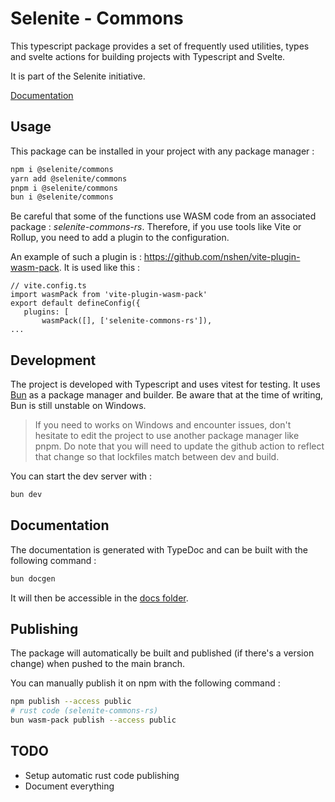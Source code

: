  # Selenite - Commons
 
 This typescript package provides a set of frequently used utilities, types and svelte actions for building projects
 with Typescript and Svelte.
 
 It is part of the Selenite initiative.
 
 [Documentation](https://shaitanlyss.github.io/selenite-commons/modules.html)

 ## Usage
This package can be installed in your project with any package manager :
```bash
npm i @selenite/commons
yarn add @selenite/commons
pnpm i @selenite/commons
bun i @selenite/commons
```

 Be careful that some of the functions use WASM code from an associated package : *selenite-commons-rs*. 
 Therefore, if you use tools like Vite or Rollup, you need to add a plugin to the configuration. 
 
 An example of such a plugin is : https://github.com/nshen/vite-plugin-wasm-pack. It is used like this :
 
 ```
 // vite.config.ts
 import wasmPack from 'vite-plugin-wasm-pack'
 export default defineConfig({
	plugins: [
		wasmPack([], ['selenite-commons-rs']),
 ...
 ```

 ## Development
 The project is developed with Typescript and uses vitest for testing. It uses [Bun](https://bun.sh/docs/installation) as a package manager and builder. Be aware that at the time of writing, Bun is still unstable on Windows. 
 
 > If you need to works on Windows and encounter issues, don't hesitate to edit the project to use another package manager like pnpm. Do note that you will need to update the github action to reflect that change so that lockfiles match between dev and build.

 You can start the dev server with :
```bash
bun dev
```

## Documentation
The documentation is generated with TypeDoc and can be built with the following command :
```bash
bun docgen
```
It will then be accessible in the [docs folder](./docs).
## Publishing
The package will automatically be built and published (if there's a version change) when pushed to the main branch.

You can manually publish it on npm with the following command :
```bash
npm publish --access public
# rust code (selenite-commons-rs)
bun wasm-pack publish --access public
```

## TODO
- Setup automatic rust code publishing
- Document everything